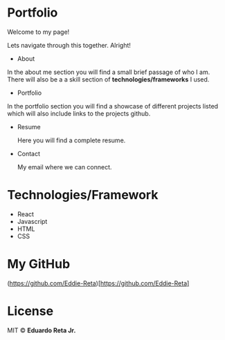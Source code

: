 # Portfolio

Welcome to my page!

Lets navigate through this together. Alright!

* About

In the about me section you will find a small brief passage of who I am.
There will also be a a skill section of **technologies/frameworks** I used.

* Portfolio

In the portfolio section you will find a showcase of different projects listed which will also
include links to the projects github. 

* Resume 

  Here you will find a complete resume.

* Contact

  My email where we can connect.
  


# Technologies/Framework

  * React
  * Javascript
  * HTML
  * CSS
  
# My GitHub

  (https://github.com/Eddie-Reta)[https://github.com/Eddie-Reta]

# License

  MIT :copyright: **Eduardo Reta Jr.**
